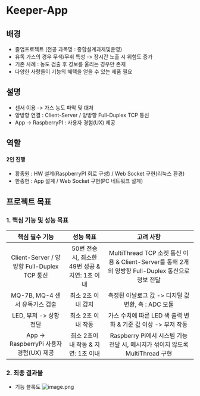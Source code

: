 # Keeper-App

## 배경
* 졸업프로젝트 (전공 과목명 : 종합설계과제및운영)
* 유독 가스의 경우 무색/무취 특성 -> 장시간 노출 시 위험도 증가
* 기존 사례 : 농도 검출 후 경보를 울리는 경우만 존재
* 다양한 사랑들이 기능의 혜택을 얻을 수 있는 제품 필요

## 설명
* 센서 이용 -> 가스 농도 파악 및 대처
* 양방향 연결 : Client-Server / 양방향 Full-Duplex TCP 통신
* App -> RaspberryPI : 사용자 경험(UX) 제공

## 역할
#### 2인 진행
* 황종원 : HW 설계(RaspberryPI 회로 구성) / Web Socket 구현(리눅스 환경)
* 한종헌 : App 설계 / Web Socket 구현(PC 네트워크 설계)

## 프로젝트 목표
### 1. 핵심 기능 및 성능 목표
|핵심 필수 기능|성능 목표|고려 사항|
|:---:|:---:|:---:|
|Client-Server / 양방향 Full-Duplex TCP 통신|50번 전송 시, 최소한 49번 성공 & 지연: 1초 이내|MultiThread TCP 소켓 통신 이용 & Client-Server를 통해 2개의 양방향 Full-Duplex 통신으로 정보 전달|
|MQ-7B, MQ-4 센서 유독가스 검출|최소 2초 이내 감지|측정된 아날로그 값 -> 디지털 값 변환, 측 : ADC 모듈|
|LED, 부저 -> 상황 전달|최소 2초 이내 작동|가스 수치에 따른 LED 색 출력 변화 & 기준 값 이상 -> 부저 작동|
|App → RaspberryPi 사용자 경험(UX) 제공|최소 2초이내 작동 & 지연: 1초 이내|Raspberry Pi에서 시스템 기능 전달 시, 메시지가 섞이지 않도록 MultiThread 구현|

### 2. 최종 결과물
* 기능 블록도
![image.png](https://prod-files-secure.s3.us-west-2.amazonaws.com/f3126d18-5831-4067-9d49-ba1cbc36a5a9/92baeb96-168b-4225-aa1b-a457ca78fa83/image.png)


